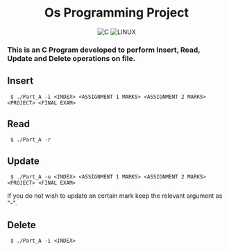 <div align="center">

# Os Programming Project

![C](https://img.shields.io/badge/C-00599C?style=for-the-badge&logo=c&logoColor=white)
![LINUX](https://img.shields.io/badge/Linux-FCC624?style=for-the-badge&logo=linux&logoColor=black)
</div>

### This is an C Program developed to perform Insert, Read, Update and Delete operations on file.
## Insert
```
 $ ./Part_A -i <INDEX> <ASSIGNMENT 1 MARKS> <ASSIGNMENT 2 MARKS> <PROJECT> <FINAL EXAM>
 ```
## Read
```
 $ ./Part_A -r
 ```
## Update
```
 $ ./Part_A -u <INDEX> <ASSIGNMENT 1 MARKS> <ASSIGNMENT 2 MARKS> <PROJECT> <FINAL EXAM>
 ```
If you do not wish to update an certain mark keep the relevant argument as "-".
## Delete
```
 $ ./Part_A -i <INDEX>
 ```

